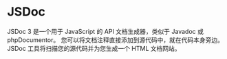 # JSDoc

JSDoc 3 是一个用于 JavaScript 的 API 文档生成器，类似于 Javadoc 或 phpDocumentor。 您可以将文档注释直接添加到源代码中，就在代码本身旁边。 JSDoc 工具将扫描您的源代码并为您生成一个 HTML 文档网站。
